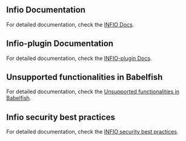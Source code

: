 ## Infio Documentation

For detailed documentation, check the [INFIO Docs](infio-docs.md).


## Infio-plugin Documentation

For detailed documentation, check the [INFIO-plugin Docs](infio-plugin.md).

## Unsupported functionalities in Babelfish

For detailed documentation, check the [Unsupported functionalities in Babelfish](unsupported-functionalities-in-babelfish.md).


## Infio security best practices

For detailed documentation, check the [INFIO security best practices](Infio-security-best-practices.md).
